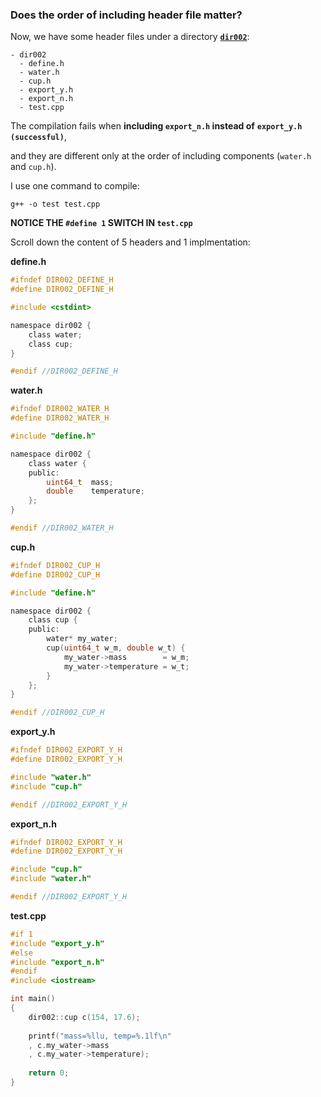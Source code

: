 ### Does the order of including header file matter?

Now, we have some header files under a directory [__`dir002`__](https://github.com/AsherJingkongChen/PurBrainSource/tree/dir002):

```
- dir002
  - define.h
  - water.h
  - cup.h
  - export_y.h
  - export_n.h
  - test.cpp
```
The compilation fails when __including `export_n.h` instead of__ __`export_y.h (successful)`__,

and they are different only at the order of including components (`water.h` and `cup.h`).

I use one command to compile:

`g++ -o test test.cpp`

__NOTICE THE `#define 1` SWITCH IN `test.cpp`__

Scroll down the content of 5 headers and 1 implmentation:

__define.h__

```h
#ifndef DIR002_DEFINE_H
#define DIR002_DEFINE_H

#include <cstdint>

namespace dir002 {
    class water;
    class cup;
}

#endif //DIR002_DEFINE_H
```

__water.h__

```h
#ifndef DIR002_WATER_H
#define DIR002_WATER_H

#include "define.h"

namespace dir002 {
    class water {
    public:
        uint64_t  mass;
        double    temperature;
    };
}

#endif //DIR002_WATER_H
```

__cup.h__

```h
#ifndef DIR002_CUP_H
#define DIR002_CUP_H

#include "define.h"

namespace dir002 {
    class cup {
    public:
        water* my_water;
        cup(uint64_t w_m, double w_t) {
            my_water->mass        = w_m;
            my_water->temperature = w_t;
        }
    };
}

#endif //DIR002_CUP_H
```

__export_y.h__

```h
#ifndef DIR002_EXPORT_Y_H
#define DIR002_EXPORT_Y_H

#include "water.h"
#include "cup.h"

#endif //DIR002_EXPORT_Y_H
```

__export_n.h__

```h
#ifndef DIR002_EXPORT_Y_H
#define DIR002_EXPORT_Y_H

#include "cup.h"
#include "water.h"

#endif //DIR002_EXPORT_Y_H
```

__test.cpp__

```h
#if 1
#include "export_y.h"
#else
#include "export_n.h"
#endif
#include <iostream>

int main()
{
    dir002::cup c(154, 17.6);
    
    printf("mass=%llu, temp=%.1lf\n"
    , c.my_water->mass
    , c.my_water->temperature);
    
    return 0;
}
```

